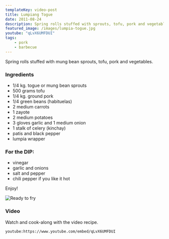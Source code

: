 ```yaml
---
templateKey: video-post
title: Lumpiang Togue
date: 2011-08-24
description: Spring rolls stuffed with sprouts, tofu, pork and vegetables
featured_image: /images/lumpia-togue.jpg
youtube: "qLvX6UMFDUI"
tags:
    - pork
    - barbecue
---
```


Spring rolls stuffed with mung bean sprouts, tofu, pork and vegetables.

### Ingredients
* 1/4 kg. togue or mung bean sprouts
* 500 grams tofu
* 1/4 kg. ground pork
* 1/4 green beans (habituelas)
* 2 medium carrots
* 1 zayote
* 2 medium potatoes
* 3 gloves garlic and 1 medium onion
* 1 stalk of celery (kinchay)
* patis and black pepper
* lumpia wrapper

### For the DIP:
* vinegar
* garlic and onions
* salt and pepper
* chili pepper if you like it hot

Enjoy!

![Ready to fry](/images/lumpia-togue-fresh.jpg)

### Video
Watch and cook-along with the video recipe.

`youtube:https://www.youtube.com/embed/qLvX6UMFDUI`